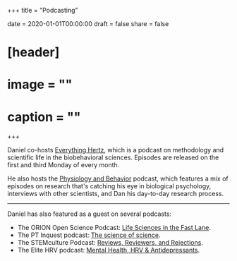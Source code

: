 +++
title = "Podcasting"

date = 2020-01-01T00:00:00
draft = false
share = false

# [header]
# image = ""
# caption = ""
+++

Daniel co-hosts [Everything Hertz](https://everythinghertz.com/), which is a podcast on methodology and scientific life in the biobehavioral sciences. Episodes are released on the first and third Monday of every month. 

He also hosts the [Physiology and Behavior](https://shows.acast.com/dsquintana) podcast, which features a mix of episodes on research that's catching his eye in biological psychology, interviews with other scientists, and Dan his day-to-day research process.  

***

Daniel has also featured as a guest on several podcasts:

- The ORION Open Science Podcast: [Life Sciences in the Fast Lane](https://www.podbean.com/media/share/pb-c4iuc-c94bcb?utm_campaign=au_share_ep&utm_medium=dlink&utm_source=au_share).
- The PT Inquest podcast: [The science of science](https://ptpodcast.com/pt-inquest-episode-193-the-science-of-science/).
- The STEMculture Podcast: [Reviews, Reviewers, and Rejections](https://www.stemculturepodcast.com/11_reviewsreviewersrejections/).
- The Elite HRV podcast: [Mental Health, HRV & Antidepressants](https://elitehrv.com/mental-health-hrv-antidepressants-dan-quintana).





